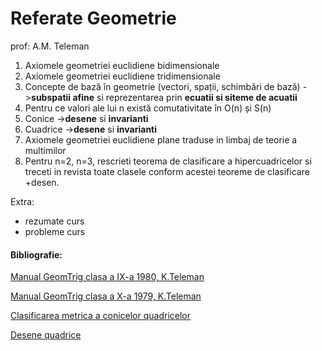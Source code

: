 # Referate Geometrie

prof: A.M. Teleman

1. Axiomele geometriei euclidiene bidimensionale
2. Axiomele geometriei euclidiene tridimensionale
3. Concepte de bază în geometrie (vectori, spații, schimbări de bază) ->**subspatii afine** si reprezentarea prin **ecuatii si siteme de acuatii**
4. Pentru ce valori ale lui n există comutativitate în O(n) și S(n)
5. Conice ->**desene** si **invarianti**
6. Cuadrice ->**desene** si **invarianti**
7. Axiomele geometriei euclidiene plane traduse in limbaj de teorie a multimilor
8. Pentru n=2, n=3, rescrieti teorema de clasificare a hipercuadricelor si treceti in revista toate clasele conform acestei teoreme de clasificare +desen. 

Extra:
- rezumate curs
- probleme curs
####  Bibliografie:

[Manual GeomTrig clasa a IX-a 1980, K.Teleman](http://manualul.info/Geom_IX/GeomTrig_IX_1980.pdf)

[Manual GeomTrig clasa a X-a 1979, K.Teleman](http://manualul.info/Geom_X/GeomTrig_1979.pdf)

[Clasificarea metrica a conicelor quadricelor](https://www.math.uaic.ro/~oanacon/GE/fisiere/cursuri/Curs-5-Clasificarea%20metrica%20a%20cuadricelor.pdf)

[Desene quadrice](https://math.libretexts.org/Bookshelves/Calculus/CLP-4_Vector_Calculus_(Feldman_Rechnitzer_and_Yeager)/06%3A_Appendices/6.01%3A_A_Appendices/6.1.08%3A_A.8_Conic_Sections_and_Quadric_Surfaces)
